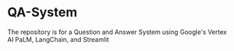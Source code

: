 # QA-System
The repository is for a Question and Answer System using Google's Vertex AI PaLM, LangChain, and Streamlit
